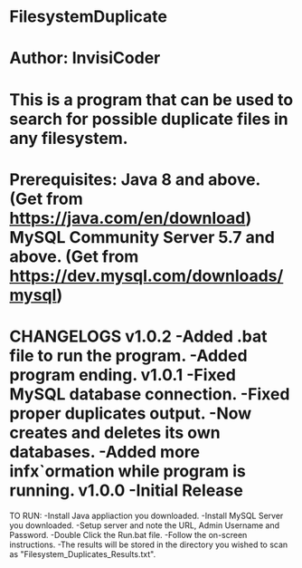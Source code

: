 # FilesystemDuplicate
Author: InvisiCoder 
===========================================================================================================================
This is a program that can be used to search for possible duplicate files in any filesystem.
===========================================================================================================================
Prerequisites: 
	Java 8 and above. (Get from https://java.com/en/download)
	MySQL Community Server 5.7 and above. (Get from https://dev.mysql.com/downloads/mysql)
===========================================================================================================================
CHANGELOGS
v1.0.2
-Added .bat file to run the program.
-Added program ending.
v1.0.1
-Fixed MySQL database connection.
-Fixed proper duplicates output.
-Now creates and deletes its own databases.
-Added more infx`ormation while program is running.
v1.0.0
-Initial Release
===========================================================================================================================
TO RUN:
	-Install Java appliaction you downloaded.
	-Install MySQL Server you downloaded.
	-Setup server and note the URL, Admin Username and Password.
	-Double Click the Run.bat file.
	-Follow the on-screen instructions.
	-The results will be stored in the directory you wished to scan as "Filesystem_Duplicates_Results.txt".
